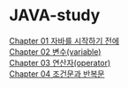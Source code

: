 # JAVA-study
[Chapter 01 자바를 시작하기 전에](https://github.com/JeongHwan0208/JAVA-study/blob/main/Java/Chapter%2001%20%EC%9E%90%EB%B0%94%EB%A5%BC%20%EC%8B%9C%EC%9E%91%ED%95%98%EA%B8%B0%20%EC%A0%84%EC%97%90.md)<br/>
[Chapter 02 변수(variable)](https://github.com/JeongHwan0208/JAVA-study/blob/main/Java/Chapter%2002%20%EB%B3%80%EC%88%98(variable).md)<br/>
[Chapter 03 연산자(operator)](https://github.com/JeongHwan0208/JAVA-study/blob/main/Java/Chapter%2003%20%EC%97%B0%EC%82%B0%EC%9E%90(operator).md)<br/>
[Chapter 04 조건문과 반복문](https://github.com/JeongHwan0208/JAVA-study/blob/main/Java/Chapter%2004%20%EC%A1%B0%EA%B1%B4%EB%AC%B8%EA%B3%BC%20%EB%B0%98%EB%B3%B5%EB%AC%B8.md)<br/>
